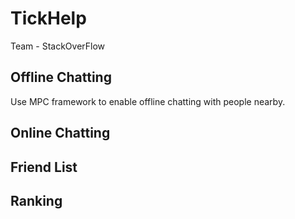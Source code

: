 # TickHelp
Team - StackOverFlow
## Offline Chatting
Use MPC framework to enable offline chatting with people nearby.
## Online Chatting
## Friend List
## Ranking
